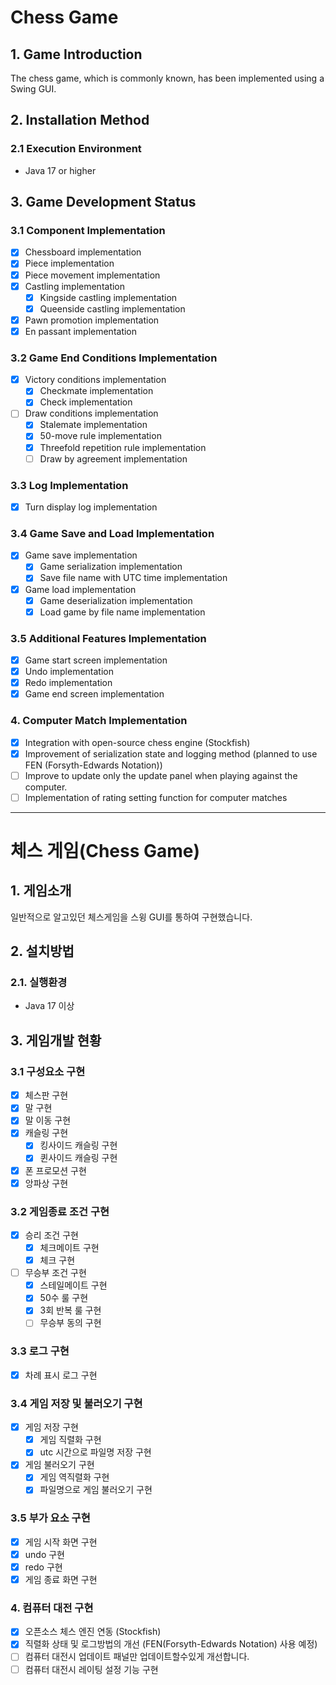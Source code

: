 # Chess Game
## 1. Game Introduction
The chess game, which is commonly known, has been implemented using a Swing GUI.

## 2. Installation Method
### 2.1 Execution Environment
- Java 17 or higher

## 3. Game Development Status
### 3.1 Component Implementation
- [x] Chessboard implementation
- [x] Piece implementation
- [x] Piece movement implementation
- [x] Castling implementation
    - [x] Kingside castling implementation
    - [x] Queenside castling implementation
- [x] Pawn promotion implementation
- [x] En passant implementation

### 3.2 Game End Conditions Implementation
- [x] Victory conditions implementation
    - [x] Checkmate implementation
    - [x] Check implementation
- [ ] Draw conditions implementation
    - [x] Stalemate implementation
    - [x] 50-move rule implementation
    - [x] Threefold repetition rule implementation
    - [ ] Draw by agreement implementation

### 3.3 Log Implementation
- [x] Turn display log implementation

### 3.4 Game Save and Load Implementation
- [x] Game save implementation
    - [x] Game serialization implementation
    - [x] Save file name with UTC time implementation
- [x] Game load implementation
    - [x] Game deserialization implementation
    - [x] Load game by file name implementation

### 3.5 Additional Features Implementation
- [x] Game start screen implementation
- [x] Undo implementation
- [x] Redo implementation
- [x] Game end screen implementation

### 4. Computer Match Implementation
- [x] Integration with open-source chess engine (Stockfish)
- [x] Improvement of serialization state and logging method (planned to use FEN (Forsyth-Edwards Notation))
- [ ] Improve to update only the update panel when playing against the computer.
- [ ] Implementation of rating setting function for computer matches

---------

# 체스 게임(Chess Game)
## 1. 게임소개
일반적으로 알고있던 체스게임을 스윙 GUI를 통하여 구현했습니다.
## 2. 설치방법
### 2.1. 실행환경
- Java 17 이상
## 3. 게임개발 현황
### 3.1 구성요소 구현
- [x] 체스판 구현
- [x] 말 구현
- [x] 말 이동 구현
- [x] 캐슬링 구현
  - [x] 킹사이드 캐슬링 구현
  - [x] 퀸사이드 캐슬링 구현
- [x] 폰 프로모션 구현
- [x] 앙파상 구현

### 3.2 게임종료 조건 구현
- [x] 승리 조건 구현
  - [x] 체크메이트 구현
  - [x] 체크 구현
- [ ] 무승부 조건 구현
  - [x] 스테일메이트 구현
  - [x] 50수 룰 구현
  - [x] 3회 반복 룰 구현
  - [ ] 무승부 동의 구현

### 3.3 로그 구현
- [x] 차례 표시 로그 구현
### 3.4 게임 저장 및 불러오기 구현
- [x] 게임 저장 구현
  - [x] 게임 직렬화 구현
  - [x] utc 시간으로 파일명 저장 구현
- [x] 게임 불러오기 구현
  - [x] 게임 역직렬화 구현
  - [x] 파일명으로 게임 불러오기 구현

### 3.5 부가 요소 구현
- [x] 게임 시작 화면 구현
- [x] undo 구현
- [x] redo 구현
- [x] 게임 종료 화면 구현

### 4. 컴퓨터 대전 구현
- [x] 오픈소스 체스 엔진 연동 (Stockfish)
- [x] 직렬화 상태 및 로그방법의 개선 (FEN(Forsyth-Edwards Notation) 사용 예정)
- [ ] 컴퓨터 대전시 업데이트 패널만 업데이트할수있게 개선합니다.
- [ ] 컴퓨터 대전시 레이팅 설정 기능 구현
